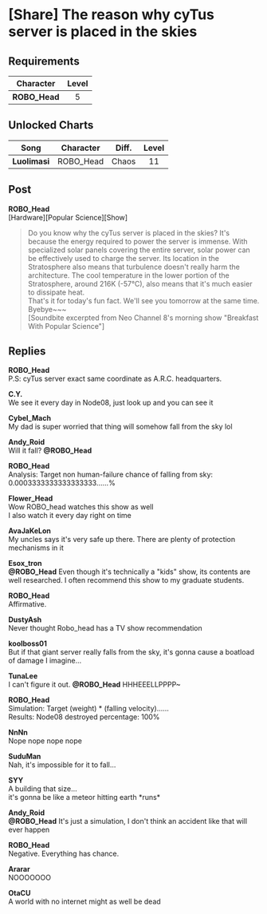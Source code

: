 # [Share] The reason why cyTus server is placed in the skies
## Requirements
|  Character  |Level|
|-------------|:---:|
|**ROBO_Head**|  5  |

## Unlocked Charts
|    Song     |Character|Diff.|Level|
|-------------|:-------:|:---:|:---:|
|**Luolimasi**|ROBO_Head|Chaos| 11  |

## Post
**ROBO_Head**<br>
[Hardware][Popular Science][Show]<br>
> Do you know why the cyTus server is placed in the skies? It's because the energy required to power the server is immense. With specialized solar panels covering the entire server, solar power can be effectively used to charge the server. Its location in the Stratosphere also means that turbulence doesn't really harm the architecture. The cool temperature in the lower portion of the Stratosphere, around 216K (\-57°C), also means that it's much easier to dissipate heat. <br>
> That's it for today's fun fact. We'll see you tomorrow at the same time. Byebye\~\~\~<br>
[Soundbite excerpted from Neo Channel 8's morning show "Breakfast With Popular Science"]
## Replies
**ROBO_Head**<br>
P.S: cyTus server exact same coordinate as A.R.C. headquarters.

**C.Y.**<br>
We see it every day in Node08, just look up and you can see it

**Cybel_Mach**<br>
My dad is super worried that thing will somehow fall from the sky lol

**Andy_Roid**<br>
Will it fall? **@ROBO\_Head**

**ROBO_Head**<br>
Analysis: Target   non human\-failure   chance of falling from sky: 0.0003333333333333333……%

**Flower_Head**<br>
Wow ROBO\_head watches this show as well<br>
I also watch it every day right on time

**AvaJaKeLon**<br>
My uncles says it's very safe up there. There are plenty of protection mechanisms in it

**Esox_tron**<br>
**@ROBO\_Head** Even though it's technically a "kids" show, its contents are well researched. I often recommend this show to my graduate students. 

**ROBO_Head**<br>
Affirmative.

**DustyAsh**<br>
Never thought Robo\_head has a TV show recommendation

**koolboss01**<br>
But if that giant server really falls from the sky, it's gonna cause a boatload of damage I imagine...

**TunaLee**<br>
I can't figure it out. **@ROBO\_Head** HHHEEELLPPPP\~

**ROBO_Head**<br>
Simulation: Target  (weight) \* (falling velocity)......<br>
Results: Node08 destroyed percentage: 100%

**NnNn**<br>
Nope nope nope nope 

**SuduMan**<br>
Nah, it's impossible for it to fall...

**SYY**<br>
A building that size...<br>
it's gonna be like a meteor hitting earth \*runs\*

**Andy_Roid**<br>
**@ROBO\_Head** It's just a simulation, I don't think an accident like that will ever happen

**ROBO_Head**<br>
Negative. Everything has chance.

**Ararar**<br>
NOOOOOOO

**OtaCU**<br>
A world with no internet might as well be dead

